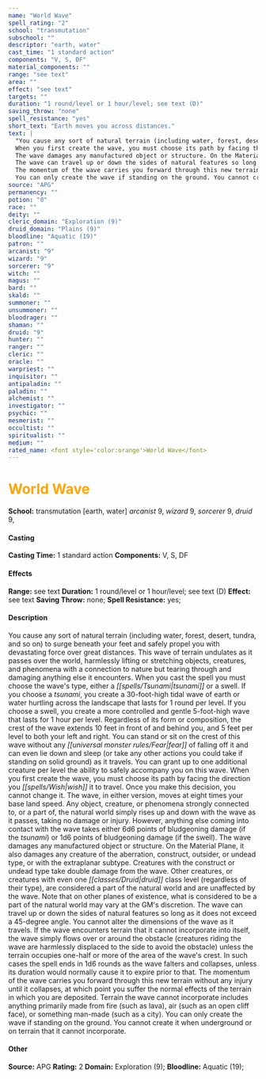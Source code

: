```yaml
---
name: "World Wave"
spell_rating: "2"
school: "transmutation"
subschool: ""
descriptor: "earth, water"
cast_time: "1 standard action"
components: "V, S, DF"
material_components: ""
range: "see text"
area: ""
effect: "see text"
targets: ""
duration: "1 round/level or 1 hour/level; see text (D)"
saving_throw: "none"
spell_resistance: "yes"
short_text: "Earth moves you across distances."
text: |
  "You cause any sort of natural terrain (including water, forest, desert, tundra, and so on) to surge beneath your feet and safely propel you with devastating force over great distances. This wave of terrain undulates as it passes over the world, harmlessly lifting or stretching objects, creatures, and phenomena with a connection to nature but tearing through and damaging anything else it encounters. When you cast the spell you must choose the wave's type, either a tsunami or a swell. If you choose a tsunami, you create a 30-foot-high tidal wave of earth or water hurtling across the landscape that lasts for 1 round per level. If you choose a swell, you create a more controlled and gentle 5-foot-high wave that lasts for 1 hour per level. Regardless of its form or composition, the crest of the wave extends 10 feet in front of and behind you, and 5 feet per level to both your left and right. You can stand or sit on the crest of this wave without any fear of falling off it and can even lie down and sleep (or take any other actions you could take if standing on solid ground) as it travels. You can grant up to one additional creature per level the ability to safely accompany you on this wave.
  When you first create the wave, you must choose its path by facing the direction you wish it to travel. Once you make this decision, you cannot change it. The wave, in either version, moves at eight times your base land speed. Any object, creature, or phenomena strongly connected to, or a part of, the natural world simply rises up and down with the wave as it passes, taking no damage or injury. However, anything else coming into contact with the wave takes either 6d6 points of bludgeoning damage (if the tsunami) or 1d6 points of bludgeoning damage (if the swell).
  The wave damages any manufactured object or structure. On the Material Plane, it also damages any creature of the aberration, construct, outsider, or undead type, or with the extraplanar subtype. Creatures with the construct or undead type take double damage from the wave. Other creatures, or creatures with even one druid class level (regardless of their type), are considered a part of the natural world and are unaffected by the wave. Note that on other planes of existence, what is considered to be a part of the natural world may vary at the GM's discretion.
  The wave can travel up or down the sides of natural features so long as it does not exceed a 45-degree angle. You cannot alter the dimensions of the wave as it travels. If the wave encounters terrain that it cannot incorporate into itself, the wave simply flows over or around the obstacle (creatures riding the wave are harmlessly displaced to the side to avoid the obstacle) unless the terrain occupies one-half or more of the area of the wave's crest. In such cases the spell ends in 1d6 rounds as the wave falters and collapses, unless its duration would normally cause it to expire prior to that.
  The momentum of the wave carries you forward through this new terrain without any injury until it collapses, at which point you suffer the normal effects of the terrain in which you are deposited. Terrain the wave cannot incorporate includes anything primarily made from fire (such as lava), air (such as an open cliff face), or something man-made (such as a city).
  You can only create the wave if standing on the ground. You cannot create it when underground or on terrain that it cannot incorporate."
source: "APG"
permanency: ""
potion: "0"
race: ""
deity: ""
cleric_domain: "Exploration (9)"
druid_domain: "Plains (9)"
bloodline: "Aquatic (19)"
patron: ""
arcanist: "9"
wizard: "9"
sorcerer: "9"
witch: ""
magus: ""
bard: ""
skald: ""
summoner: ""
unsummoner: ""
bloodrager: ""
shaman: ""
druid: "9"
hunter: ""
ranger: ""
cleric: ""
oracle: ""
warpriest: ""
inquisitor: ""
antipaladin: ""
paladin: ""
alchemist: ""
investigator: ""
psychic: ""
mesmerist: ""
occultist: ""
spiritualist: ""
medium: ""
rated_name: <font style='color:orange'>World Wave</font>
---
```


# <font style='color:orange'>World Wave</font> 
**School:** transmutation [earth, water] 
_arcanist_ 9, _wizard_ 9, _sorcerer_ 9, _druid_ 9, 
#### Casting
**Casting Time:** 1 standard action
 **Components:** V, S, DF 
 #### Effects
**Range:** see text
**Duration:** 1 round/level or 1 hour/level; see text (D)
**Effect:** see text
**Saving Throw:** none; **Spell Resistance:** yes; 
 #### Description
You cause any sort of natural terrain (including water, forest, desert, tundra, and so on) to surge beneath your feet and safely propel you with devastating force over great distances. This wave of terrain undulates as it passes over the world, harmlessly lifting or stretching objects, creatures, and phenomena with a connection to nature but tearing through and damaging anything else it encounters. When you cast the spell you must choose the wave's type, either a _[[spells/Tsunami|tsunami]]_ or a swell. If you choose a _tsunami_, you create a 30-foot-high tidal wave of earth or water hurtling across the landscape that lasts for 1 round per level. If you choose a swell, you create a more controlled and gentle 5-foot-high wave that lasts for 1 hour per level. Regardless of its form or composition, the crest of the wave extends 10 feet in front of and behind you, and 5 feet per level to both your left and right. You can stand or sit on the crest of this wave without any _[[universal monster rules/Fear|fear]]_ of falling off it and can even lie down and sleep (or take any other actions you could take if standing on solid ground) as it travels. You can grant up to one additional creature per level the ability to safely accompany you on this wave.
  When you first create the wave, you must choose its path by facing the direction you _[[spells/Wish|wish]]_ it to travel. Once you make this decision, you cannot change it. The wave, in either version, moves at eight times your base land speed. Any object, creature, or phenomena strongly connected to, or a part of, the natural world simply rises up and down with the wave as it passes, taking no damage or injury. However, anything else coming into contact with the wave takes either 6d6 points of bludgeoning damage (if the _tsunami_) or 1d6 points of bludgeoning damage (if the swell).
  The wave damages any manufactured object or structure. On the Material Plane, it also damages any creature of the aberration, construct, outsider, or undead type, or with the extraplanar subtype. Creatures with the construct or undead type take double damage from the wave. Other creatures, or creatures with even one _[[classes/Druid|druid]]_ class level (regardless of their type), are considered a part of the natural world and are unaffected by the wave. Note that on other planes of existence, what is considered to be a part of the natural world may vary at the GM's discretion.
  The wave can travel up or down the sides of natural features so long as it does not exceed a 45-degree angle. You cannot alter the dimensions of the wave as it travels. If the wave encounters terrain that it cannot incorporate into itself, the wave simply flows over or around the obstacle (creatures riding the wave are harmlessly displaced to the side to avoid the obstacle) unless the terrain occupies one-half or more of the area of the wave's crest. In such cases the spell ends in 1d6 rounds as the wave falters and collapses, unless its duration would normally cause it to expire prior to that.
  The momentum of the wave carries you forward through this new terrain without any injury until it collapses, at which point you suffer the normal effects of the terrain in which you are deposited. Terrain the wave cannot incorporate includes anything primarily made from fire (such as lava), air (such as an open cliff face), or something man-made (such as a city).
  You can only create the wave if standing on the ground. You cannot create it when underground or on terrain that it cannot incorporate.

 #### Other
**Source:** APG
**Rating:** 2
**Domain:** Exploration (9); **Bloodline:** Aquatic (19); 